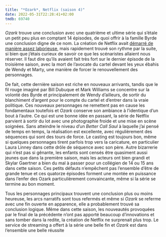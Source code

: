 ```yaml
---
title: "*Ozark*, Netflix (saison 4)"
date: 2022-05-31T22:28:41+02:00
tmdb: 69740 
---
```


*Ozark* trouve une conclusion avec une quatrième et ultime série qui s’étale un petit peu plus en comptant 14 épisodes,  de quoi offrir à la famille Byrde une conclusion digne de ce nom. La création de Netflix avait [démarré de manière assez laborieuse](https://voiretmanger.fr/ozark-dubuque-williams-netflix/), mais rapidement trouvé son rythme par la suite, si bien que j’étais curieux de savoir ce que les scénaristes allaient nous réserver. Il faut dire qu’ils avaient fait très fort sur le dernier épisode de la troisième saison, avec la mort de l’avocate du cartel devant les yeux ébahis de Wendy et Marty, une manière de forcer le renouvellement des personnages. 

De fait, cette dernière saison est riche en nouveaux arrivants, tandis que le fil rouge imaginé par 	Bill Dubuque et Mark Williams se concentre sur la volonté des Byrde et principalement de Wendy d’ailleurs, de sortir du blanchiment d’argent pour le compte du cartel et d’entrer dans la vraie politique. Ces nouveaux personnages ne remettent pas en cause les fondamentaux toutefois et *Ozark* conserve son ambiance à l’identique d’un bout à l’autre. Ce qui est une bonne idée en passant, la série de Netflix parvient à sortir du lot avec une photographie froide et une mise en scène soignées. Sans atteindre le niveau d’un *Better Call Saul* à laquelle j’ai pensé de temps en temps, la réalisation est excellente, avec régulièrement des séquences qui sont des tours de force. Le casting est toujours bon, même si quelques personnages tirent parfois trop vers la caricature, en particulier Laura Linney dans cette drôle de séquence avec son père. Autre bizarrerie qui n’est pas si gênante, les enfants sont censés être quasiment aussi jeunes que dans la première saison, mais les acteurs ont bien grandi et Skylar Gaertner a bien du mal à passer pour un collégien de 14 ou 15 ans dans cette saison. Ces petits défauts n’empêchent pas l’ensemble d’être de grande tenue et ces quatorze épisodes forment une montée en puissance dans l’enfer des Ozark particulièrement convaincante, même si la série se termine au bon moment.

Tous les personnages principaux trouvent une conclusion plus ou moins heureuse, les arcs narratifs sont tous refermés et même si *Ozark* se referme avec une fin ouverte en apparence, elle a probablement trouvé sa conclusion logique. Même dans cette saison, les nouveautés provoquées par le final de la précédente n’ont pas apporté beaucoup d’innovations et sans tomber dans la redite, la création de Netflix ne surprenait plus trop. Le service de streaming a offert à la série une belle fin et *Ozark* est dans l’ensemble une belle réussite 
